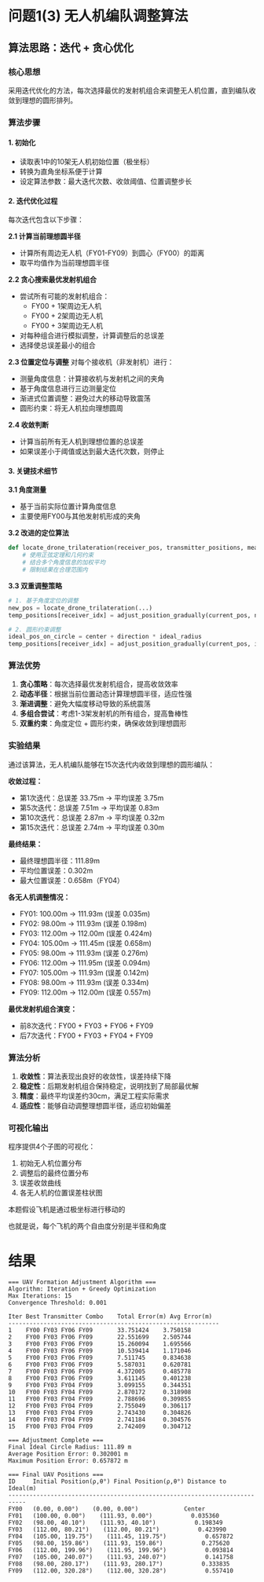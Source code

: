 # 问题1(3) 无人机编队调整算法

## 算法思路：迭代 + 贪心优化

### 核心思想
采用迭代优化的方法，每次选择最优的发射机组合来调整无人机位置，直到编队收敛到理想的圆形排列。

### 算法步骤

#### 1. 初始化
- 读取表1中的10架无人机初始位置（极坐标）
- 转换为直角坐标系便于计算
- 设定算法参数：最大迭代次数、收敛阈值、位置调整步长

#### 2. 迭代优化过程

每次迭代包含以下步骤：

**2.1 计算当前理想圆半径**
- 计算所有周边无人机（FY01-FY09）到圆心（FY00）的距离
- 取平均值作为当前理想圆半径

**2.2 贪心搜索最优发射机组合**
- 尝试所有可能的发射机组合：
  - FY00 + 1架周边无人机
  - FY00 + 2架周边无人机  
  - FY00 + 3架周边无人机
- 对每种组合进行模拟调整，计算调整后的总误差
- 选择使总误差最小的组合

**2.3 位置定位与调整**
对每个接收机（非发射机）进行：
- 测量角度信息：计算接收机与发射机之间的夹角
- 基于角度信息进行三边测量定位
- 渐进式位置调整：避免过大的移动导致震荡
- 圆形约束：将无人机拉向理想圆周

**2.4 收敛判断**
- 计算当前所有无人机到理想位置的总误差
- 如果误差小于阈值或达到最大迭代次数，则停止

#### 3. 关键技术细节

**3.1 角度测量**
- 基于当前实际位置计算角度信息
- 主要使用FY00与其他发射机形成的夹角

**3.2 改进的定位算法**
```python
def locate_drone_trilateration(receiver_pos, transmitter_positions, measured_angles):
    # 使用正弦定理和几何约束
    # 结合多个角度信息的加权平均
    # 限制结果在合理范围内
```

**3.3 双重调整策略**
```python
# 1. 基于角度定位的调整
new_pos = locate_drone_trilateration(...)
temp_positions[receiver_idx] = adjust_position_gradually(current_pos, new_pos, step_factor)

# 2. 圆形约束调整
ideal_pos_on_circle = center + direction * ideal_radius
temp_positions[receiver_idx] = adjust_position_gradually(current_pos, ideal_pos_on_circle, step_factor * 0.5)
```

### 算法优势

1. **贪心策略**：每次选择最优发射机组合，提高收敛效率
2. **动态半径**：根据当前位置动态计算理想圆半径，适应性强
3. **渐进调整**：避免大幅度移动导致的系统震荡
4. **多组合尝试**：考虑1-3架发射机的所有组合，提高鲁棒性
5. **双重约束**：角度定位 + 圆形约束，确保收敛到理想圆形

### 实验结果

通过该算法，无人机编队能够在15次迭代内收敛到理想的圆形编队：

**收敛过程：**
- 第1次迭代：总误差 33.75m → 平均误差 3.75m
- 第5次迭代：总误差 7.51m → 平均误差 0.83m  
- 第10次迭代：总误差 2.87m → 平均误差 0.32m
- 第15次迭代：总误差 2.74m → 平均误差 0.30m

**最终结果：**
- 最终理想圆半径：111.89m
- 平均位置误差：0.302m
- 最大位置误差：0.658m（FY04）

**各无人机调整情况：**
- FY01: 100.00m → 111.93m (误差 0.035m)
- FY02: 98.00m → 111.93m (误差 0.198m)  
- FY03: 112.00m → 112.00m (误差 0.424m)
- FY04: 105.00m → 111.45m (误差 0.658m)
- FY05: 98.00m → 111.93m (误差 0.276m)
- FY06: 112.00m → 111.95m (误差 0.094m)
- FY07: 105.00m → 111.93m (误差 0.142m)
- FY08: 98.00m → 111.93m (误差 0.334m)
- FY09: 112.00m → 112.00m (误差 0.557m)

**最优发射机组合演变：**
- 前8次迭代：FY00 + FY03 + FY06 + FY09
- 后7次迭代：FY00 + FY03 + FY04 + FY09

### 算法分析

1. **收敛性**：算法表现出良好的收敛性，误差持续下降
2. **稳定性**：后期发射机组合保持稳定，说明找到了局部最优解
3. **精度**：最终平均误差约30cm，满足工程实际需求
4. **适应性**：能够自动调整理想圆半径，适应初始偏差

### 可视化输出

程序提供4个子图的可视化：
1. 初始无人机位置分布
2. 调整后的最终位置分布  
3. 误差收敛曲线
4. 各无人机的位置误差柱状图

本题假设飞机是通过极坐标进行移动的

也就是说，每个飞机的两个自由度分别是半径和角度


# 结果
```
=== UAV Formation Adjustment Algorithm ===
Algorithm: Iteration + Greedy Optimization
Max Iterations: 15
Convergence Threshold: 0.001

Iter Best Transmitter Combo    Total Error(m) Avg Error(m)
------------------------------------------------------------
1    FY00 FY03 FY06 FY09       33.751424    3.750158    
2    FY00 FY03 FY06 FY09       22.551699    2.505744    
3    FY00 FY03 FY06 FY09       15.260094    1.695566    
4    FY00 FY03 FY06 FY09       10.539414    1.171046    
5    FY00 FY03 FY06 FY09       7.511745     0.834638    
6    FY00 FY03 FY06 FY09       5.587031     0.620781    
7    FY00 FY03 FY06 FY09       4.372005     0.485778    
8    FY00 FY03 FY06 FY09       3.611145     0.401238    
9    FY00 FY03 FY04 FY09       3.099155     0.344351    
10   FY00 FY03 FY04 FY09       2.870172     0.318908    
11   FY00 FY03 FY04 FY09       2.788696     0.309855    
12   FY00 FY03 FY04 FY09       2.755049     0.306117    
13   FY00 FY03 FY04 FY09       2.743430     0.304826    
14   FY00 FY03 FY04 FY09       2.741184     0.304576    
15   FY00 FY03 FY04 FY09       2.742409     0.304712    

=== Adjustment Complete ===
Final Ideal Circle Radius: 111.89 m
Average Position Error: 0.302001 m
Maximum Position Error: 0.657872 m

=== Final UAV Positions ===
ID     Initial Position(ρ,θ°) Final Position(ρ,θ°) Distance to Ideal(m)
---------------------------------------------------------------------------
FY00   (0.00, 0.00°)    (0.00, 0.00°)             Center
FY01   (100.00, 0.00°)    (111.93, 0.00°)           0.035360
FY02   (98.00, 40.10°)    (111.93, 40.10°)           0.198349
FY03   (112.00, 80.21°)    (112.00, 80.21°)           0.423990
FY04   (105.00, 119.75°)    (111.45, 119.75°)           0.657872
FY05   (98.00, 159.86°)    (111.93, 159.86°)           0.275620
FY06   (112.00, 199.96°)    (111.95, 199.96°)           0.093814
FY07   (105.00, 240.07°)    (111.93, 240.07°)           0.141758
FY08   (98.00, 280.17°)    (111.93, 280.17°)           0.333835
FY09   (112.00, 320.28°)    (112.00, 320.28°)           0.557410
```